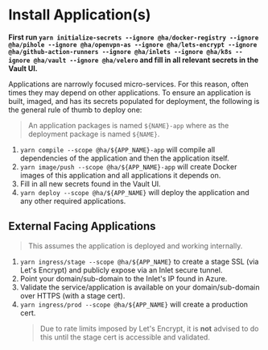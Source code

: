 # Install Application(s)

**First run `yarn initialize-secrets --ignore @ha/docker-registry --ignore @ha/pihole --ignore @ha/openvpn-as --ignore @ha/lets-encrypt --ignore @ha/github-action-runners --ignore @ha/inlets --ignore @ha/k8s --ignore @ha/vault --ignore @ha/velero` and fill in all relevant secrets in the Vault UI.**

Applications are narrowly focused micro-services. For this reason, often times they may depend on other applications. To ensure an application is built, imaged, and has its secrets populated for deployment, the following is the general rule of thumb to deploy one:

> An application packages is named `${NAME}-app` where as the deployment package is named `${NAME}`.

1. `yarn compile --scope @ha/${APP_NAME}-app` will compile all dependencies of the application and then the application itself.
1. `yarn image/push --scope @ha/${APP_NAME}-app` will create Docker images of this application and all applications it depends on.
1. Fill in all new secrets found in the Vault UI.
1. `yarn deploy --scope @ha/${APP_NAME}` will deploy the application and any other required applications.

## External Facing Applications

> This assumes the application is deployed and working internally.

1. `yarn ingress/stage --scope @ha/${APP_NAME}` to create a stage SSL (via Let's Encrypt) and publicly expose via an Inlet secure tunnel.
1. Point your domain/sub-domain to the Inlet's IP found in Azure.
1. Validate the service/application is available on your domain/sub-domain over HTTPS (with a stage cert).
1. `yarn ingress/prod --scope @ha/${APP_NAME}` will create a production cert.
   > Due to rate limits imposed by Let's Encrypt, it is **not** advised to do this until the stage cert is accessible and validated.
